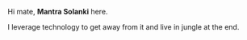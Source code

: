 Hi mate, **Mantra Solanki** here.

I leverage technology to get away from it and live in jungle at the end.
